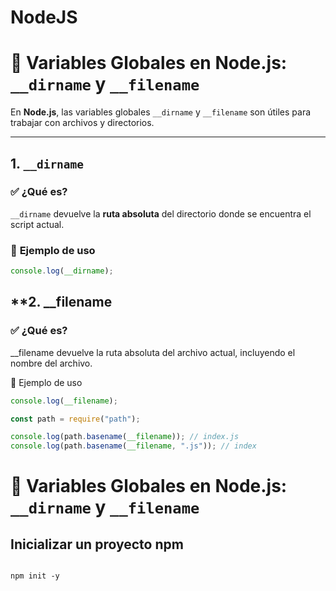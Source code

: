 # NodeJS

# 📌 Variables Globales en Node.js: `__dirname` y `__filename`

En **Node.js**, las variables globales `__dirname` y `__filename` son útiles para trabajar con archivos y directorios.

---

## **1. `__dirname`**
### ✅ **¿Qué es?**  
`__dirname` devuelve la **ruta absoluta** del directorio donde se encuentra el script actual.

### 📌 **Ejemplo de uso**
```javascript
console.log(__dirname);
```

## **2. __filename

### ✅ ¿Qué es?

__filename devuelve la ruta absoluta del archivo actual, incluyendo el nombre del archivo.

📌 Ejemplo de uso

```javascript
console.log(__filename);

const path = require("path");

console.log(path.basename(__filename)); // index.js
console.log(path.basename(__filename, ".js")); // index

```

# 📌 Variables Globales en Node.js: `__dirname` y `__filename`
## Inicializar un proyecto npm 

```npm

npm init -y

```